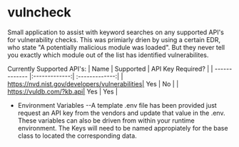 # vulncheck

Small application to assist with keyword searches on any supported API's for vulnerability checks. This was primiarly drien by using a certain EDR, who state "A potentially malicious module was loaded". But they never tell you exactly which module out of the list has identified vulnerabilites.
 
 Currently Supported API's:
| Name        | Supported           | API Key Required?  |
| ------------- |:-------------:| :-------------:|
| https://nvd.nist.gov/developers/vulnerabilities| Yes | No |
| https://vuldb.com/?kb.api| Yes | Yes |


- Environment Variables 
--A template .env file has been provided just request an API key from the vendors and update that value in the .env. These variables can also be driven from within your runtime environment. The Keys will need to be named appropiately for the base class to located the corresponding data. 
